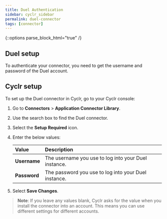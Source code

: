 ```yaml
---
title: Duel Authentication
sidebar: cyclr_sidebar
permalink: duel-connector
tags: [connector]
---
```

{::options parse_block_html="true" /}
<section class="card">

## Duel setup

To authenticate your connector, you need to get the username and password of the Duel account.


</section>
<section class="card">

## Cyclr setup

To set up the Duel connector in Cyclr, go to your Cyclr console:

1. Go to **Connectors** > **Application Connector Library**.

2. Use the search box to find the Duel connector.

3. Select the **Setup Required** icon.

4. Enter the below values:

   | **Value**          | **Description**                             |
   | :----------------- | :------------------------------------------ |
   | **Username**   | The username you use to log into your Duel instance.                    |
   | **Password**   | The password you use to log into your Duel instance.                     |

5. Select **Save Changes**.

> **Note**: If you leave any values blank, Cyclr asks for the value when you install the connector into an account. This means you can use different settings for different accounts.

</section>
